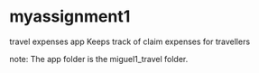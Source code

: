# myassignment1
travel expenses app
Keeps track of claim expenses for travellers

note:
The app folder is the miguel1_travel folder. 
